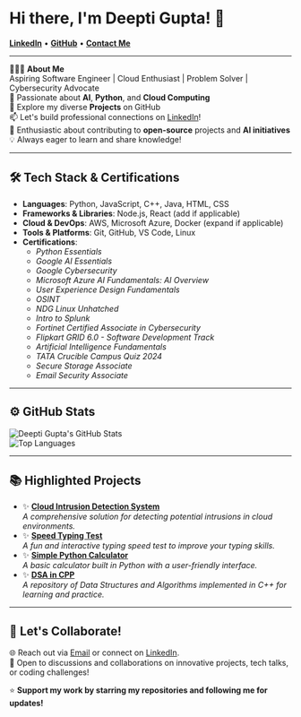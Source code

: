 # Hi there, I'm Deepti Gupta! 👋

[**LinkedIn**](https://www.linkedin.com/in/deepti-gupta-775736289/) • [**GitHub**](https://github.com/Deeptig9138) • [**Contact Me**](mailto:deeptigupta9138@gmail.com)

---

👨🏻‍💻 **About Me**  
Aspiring Software Engineer | Cloud Enthusiast | Problem Solver | Cybersecurity Advocate  
🌟 Passionate about **AI**, **Python**, and **Cloud Computing**  
🚀 Explore my diverse **Projects** on GitHub  
📫 Let's build professional connections on [LinkedIn](https://www.linkedin.com/in/deepti-gupta-775736289/)!  
👯 Enthusiastic about contributing to **open-source** projects and **AI initiatives**  
💡 Always eager to learn and share knowledge!

---

## 🛠 **Tech Stack & Certifications**

- **Languages**: Python, JavaScript, C++, Java, HTML, CSS
- **Frameworks & Libraries**: Node.js, React (add if applicable)
- **Cloud & DevOps**: AWS, Microsoft Azure, Docker (expand if applicable)
- **Tools & Platforms**: Git, GitHub, VS Code, Linux
- **Certifications**:
  - *Python Essentials*
  - *Google AI Essentials*
  - *Google Cybersecurity*
  - *Microsoft Azure AI Fundamentals: AI Overview*
  - *User Experience Design Fundamentals*
  - *OSINT*
  - *NDG Linux Unhatched*
  - *Intro to Splunk*
  - *Fortinet Certified Associate in Cybersecurity*
  - *Flipkart GRID 6.0 - Software Development Track*
  - *Artificial Intelligence Fundamentals*
  - *TATA Crucible Campus Quiz 2024*
  - *Secure Storage Associate*
  - *Email Security Associate*

---

## ⚙️ **GitHub Stats**

![Deepti Gupta's GitHub Stats](https://github-readme-stats.vercel.app/api?username=Deeptig9138&show_icons=true&theme=radical)  
![Top Languages](https://github-readme-stats.vercel.app/api/top-langs/?username=Deeptig9138&layout=compact&theme=radical)

---

## 📚 **Highlighted Projects**

- ✨ [**Cloud Intrusion Detection System**](https://github.com/Deeptig9138/Cloud_Intrusion_Detection_System)  
  *A comprehensive solution for detecting potential intrusions in cloud environments.*
- ✨ [**Speed Typing Test**](https://github.com/Deeptig9138/Speed-Typing-Test)  
  *A fun and interactive typing speed test to improve your typing skills.*
- ✨ [**Simple Python Calculator**](https://github.com/Deeptig9138/Calculator)  
  *A basic calculator built in Python with a user-friendly interface.*
- ✨ [**DSA in CPP**](https://github.com/Deeptig9138/DSA-in-CPP)  
  *A repository of Data Structures and Algorithms implemented in C++ for learning and practice.*

---

## 🤝 **Let's Collaborate!**

🌐 Reach out via [Email](mailto:deeptigupta9138@gmail.com) or connect on [LinkedIn](https://www.linkedin.com/in/deepti-gupta-775736289/).  
💬 Open to discussions and collaborations on innovative projects, tech talks, or coding challenges!

⭐️ **Support my work by starring my repositories and following me for updates!**





